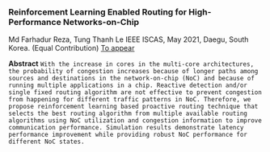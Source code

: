 ### Reinforcement Learning Enabled Routing for High-Performance Networks-on-Chip
Md Farhadur Reza, Tung Thanh Le
IEEE ISCAS, May 2021, Daegu, South Korea.
(Equal Contribution)
[To appear][paper-url]


**Abstract**
```With the increase in cores in the multi-core architectures, the probability of congestion increases because of longer paths among sources and destinations in the network-on-chip (NoC) and because of running multiple applications in a chip. Reactive detection and/or single fixed routing algorithm are not effective to prevent congestion from happening for different traffic patterns in NoC. Therefore, we propose reinforcement learning based proactive routing technique that selects the best routing algorithm from multiple available routing algorithms using NoC utilization and congestion information to improve communication performance. Simulation results demonstrate latency performance improvement while providing robust NoC performance for different NoC states.```







<!-- ## Appendix

[CompArch - gem5/garnet tutorial](http://tusharkrishna.ece.gatech.edu/teaching/garnet_gt/)

[Running garnet](http://pwp.gatech.edu/ece-tushar/wp-content/uploads/sites/175/2019/01/Lab1.pdf)

<img src="https://github.com/huckiyang/inconnect-routing-gym/blob/master/ok_1.png" width="400">

### Environment Setup

```"shell"
$sudo apt-get install g++
$sudo apt-get install python
$sudo apt-get install python-dev
$sudo apt-get install swig
$sudo apt-get install zlib
$sudo apt-get install m4

```

### Downloading gem5

Official gem5 from [google git](https://gem5.googlesource.com/)

```
hg clone /nethome/tkrishna3/teaching/simulators/gem5/repo/gem5
```

- ``hg status`` shows what files have been modified in your repository

- ``hg diff`` shows a diff of the modified files.

### How to use it
Import the module in the src directry
* It provides integration with Garnet2.0 in gem5 with the custom-defined RL-alagirithm 
```"python"
from icn_gym import icn_routing_gym as ir-gym
```
### Example
We provide examples of baseline (xy routing)
```
example/Baseline_xyRouting_example.py
```
We provides the example of three RL-alagorithms we present in the paper
```
example/rl_QLearning_example.py
example/rl_sarsa_example.py
example/rl_expected_sarsa_example.py
```
### Example of NoC statistics from Garnet2.0 in gem5
```
network_stats.txt
```
 -->
<!-- MARK DOWN -->
[paper-url]: https://


